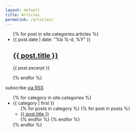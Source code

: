 ```yaml
---
layout: default
title: Articles
permalink: /articles/
---
```


<div class="two-column">


<div class="col-left">
  <article class="post-content">
    <ul class="post-list">
      {% for post in site.categories.articles %}
        <li>
          <span class="post-meta">{{ post.date | date: "%b %-d, %Y" }}</span>
          <h2><a class="post-link" href="{{ post.url | prepend: site.baseurl }}">{{ post.title }}</a></h2>
          <p>{{ post.excerpt }}</p>
        </li>
      {% endfor %}
    </ul>
    <p class="rss-subscribe">subscribe <a href="{{ "/feed.xml" | prepend: site.baseurl }}">via RSS</a></p>
  </article>
</div>

<div class="col-right">
  <div class="clearfix">
    <ul>
    {% for category in site.categories %}
    <li><span class="sidebar">{{ category | first }}</span>
      <ul>
        {% for posts in category %}
        {% for post in posts %}
        <li><a href="{{ post.url | prepend: site.baseurl }}">{{ post.title }}</a></li>
        {% endfor %}
        {% endfor %}
      </ul>
    </li>
  {% endfor %}
  </ul>
  </div>
</div>

</div>
